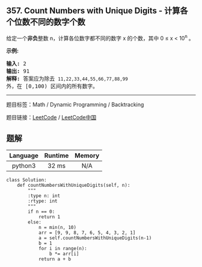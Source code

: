 ## 357. Count Numbers with Unique Digits - 计算各个位数不同的数字个数

<!--If you want to use the English description, use `question.content` instead-->

<p>给定一个<strong>非负</strong>整数 n，计算各位数字都不同的数字 x 的个数，其中 0 &le; x &lt; 10<sup>n&nbsp;</sup>。</p>

<p><strong>示例:</strong></p>

<pre><strong>输入: </strong>2
<strong>输出: </strong>91 
<strong>解释: </strong>答案应为除去 <code>11,22,33,44,55,66,77,88,99 </code>外，在 [0,100) 区间内的所有数字。
</pre>



-----

题目标签：Math / Dynamic Programming / Backtracking

题目链接：[LeetCode](https://leetcode.com/problems/count-numbers-with-unique-digits/description/)  /  [LeetCode中国](https://leetcode-cn.com/problems/count-numbers-with-unique-digits/description/)

## 题解



| Language | Runtime | Memory |
|:---:|:---:|:---:|
| python3  | 32  ms | N/A |

```python3
class Solution:
    def countNumbersWithUniqueDigits(self, n):
        """
        :type n: int
        :rtype: int
        """
        if n == 0:
            return 1
        else:
            n = min(n, 10)
            arr = [9, 9, 8, 7, 6, 5, 4, 3, 2, 1]
            a = self.countNumbersWithUniqueDigits(n-1)
            b = 1
            for i in range(n):
                b *= arr[i]
            return a + b
```
